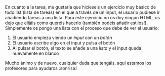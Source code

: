 En cuanto a la tarea, me gustaría que hicieseis un ejercicio muy básico de todo list (lista de tareas) en el que a través de un input, el usuario pudiese ir añadiendo tareas a una lista. Para este ejercicio no os doy ningún HTML, os dejo que elijáis como queréis hacerlo (también podéis añadir estilos!). Simplemente os pongo una lista con el proceso que debe de ver el usuario:
1. El usuario empieza viendo un *input* con un *botón*
2. El usuario escribe algo en el input y pulsa el botón
3. Al pulsar el botón, el texto se añade a una *lista* y el input queda nuevamente en blanco

Mucho ánimo y de nuevo, cualquier duda que tengáis, aquí estamos los profesores para ayudaros :sonrisa:!